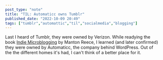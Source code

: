 ```yaml
---
post_type: "note" 
title: "TIL: Automaticc owns Tumblr"
published_date: "2022-10-09 20:49"
tags: ["tumblr","automattic","til","socialmedia","blogging"]
---
```


Last I heard of Tumblr, they were owned by Verizon. While readying the book [Indie Microblogging](https://book.micro.blog/) by Manton Reece, I learned (and later confirmed) they were owned by Automaticc, the company behind WordPress. Out of the the different homes it's had, I can't think of a better place for it. 